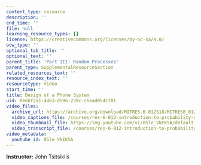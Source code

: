 ```yaml
---
content_type: resource
description: ''
end_time: ''
file: null
learning_resource_types: []
license: https://creativecommons.org/licenses/by-nc-sa/4.0/
ocw_type: ''
optional_tab_title: ''
optional_text: ''
parent_title: 'Part III: Random Processes'
parent_type: SupplementalResourceSection
related_resources_text: ''
resource_index_text: ''
resourcetype: Video
start_time: ''
title: Design of a Phone System
uid: 8e6bf2a1-4463-d596-239c-c6ead054c781
video_files:
  archive_url: https://archive.org/download/MITRES.6-012S18/MITRES6_012S18_L26-05_300k.mp4
  video_captions_file: /courses/res-6-012-introduction-to-probability-spring-2018/e5f2b9271b8b5836957f7e5e32eee5a6_85le_VkEK5A.vtt
  video_thumbnail_file: https://img.youtube.com/vi/85le_VkEK5A/default.jpg
  video_transcript_file: /courses/res-6-012-introduction-to-probability-spring-2018/bfd8283cc03fa07b6bedc8893922c342_85le_VkEK5A.pdf
video_metadata:
  youtube_id: 85le_VkEK5A
---
```


**Instructor:** John Tsitsiklis

